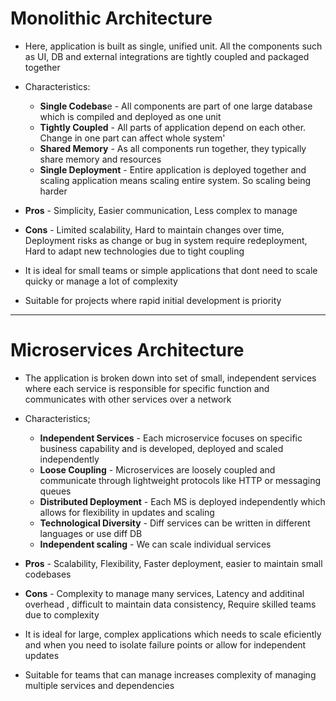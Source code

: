 # Monolithic Architecture

- Here, application is built as single, unified unit. All the components such as UI, DB and external integrations are tightly coupled and packaged together
- Characteristics:
  - **Single Codebas**e - All components are part of one large database which is compiled and deployed as one unit
  - **Tightly Coupled** - All parts of application depend on each other. Change in one part can affect whole system'
  - **Shared Memory** - As all components run together, they typically share memory and resources
  - **Single Deployment** - Entire application is deployed together and scaling application means scaling entire system. So scaling being harder
 
- **Pros** - Simplicity, Easier communication, Less complex to manage
- **Cons** - Limited scalability, Hard to maintain changes over time, Deployment risks as change or bug in system require redeployment, Hard to adapt new technologies due to tight coupling

- It is ideal for small teams or simple applications that dont need to scale quicky or manage a lot of complexity
- Suitable for projects where rapid initial development is priority


----------------------------------------------------------------------------------------------------

# Microservices Architecture

- The application is broken down into set of small, independent services where each service is responsible for specific function and communicates with other services over a network
- Characteristics;
  - **Independent Services** - Each microservice focuses on specific business capability and is developed, deployed and scaled independently
  - **Loose Coupling** - Microservices are loosely coupled and communicate through lightweight protocols like HTTP or messaging queues
  - **Distributed Deployment** - Each MS is deployed independently which allows for flexibility in updates and scaling
  - **Technological Diversity** - Diff services can be written in different languages or use diff DB
  - **Independent scaling** - We can scale individual services
 
- **Pros** - Scalability, Flexibility, Faster deployment, easier to maintain small codebases
- **Cons** - Complexity to manage many services, Latency and additinal overhead , difficult to maintain data consistency, Require skilled teams due to complexity

- It is ideal for large, complex applications which needs to scale eficiently and when you need to isolate failure points or allow for independent updates
- Suitable for teams that can manage increases complexity of managing multiple services and dependencies
